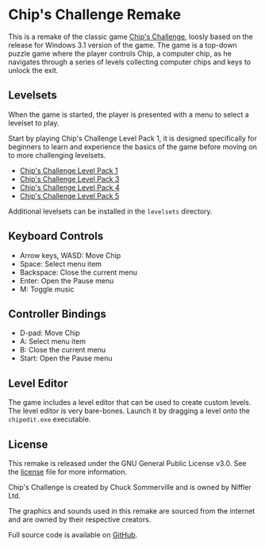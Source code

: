 Chip's Challenge Remake
=======================

This is a remake of the classic game [Chip's Challenge](https://en.wikipedia.org/wiki/Chip%27s_Challenge), loosly based on the release for Windows 3.1 version of the game. The game is a top-down puzzle game where the player controls Chip, a computer chip, as he navigates through a series of levels collecting computer chips and keys to unlock the exit.

Levelsets
---------

When the game is started, the player is presented with a menu to select a levelset to play.

Start by playing Chip's Challenge Level Pack 1, it is designed specifically for beginners to learn and experience the basics of the game before moving on to more challenging levelsets.

* [Chip's Challenge Level Pack 1](https://wiki.bitbusters.club/Chip%27s_Challenge_Level_Pack_1)
* [Chip's Challenge Level Pack 3](https://wiki.bitbusters.club/Chip%27s_Challenge_Level_Pack_3)
* [Chip's Challenge Level Pack 4](https://wiki.bitbusters.club/Chip%27s_Challenge_Level_Pack_4)
* [Chip's Challenge Level Pack 5](https://wiki.bitbusters.club/Chip%27s_Challenge_Level_Pack_5)

Additional levelsets can be installed in the `levelsets` directory.

Keyboard Controls
-----------------

* Arrow keys, WASD: Move Chip
* Space: Select menu item
* Backspace: Close the current menu
* Enter: Open the Pause menu
* M: Toggle music

Controller Bindings
-------------------

* D-pad: Move Chip
* A: Select menu item
* B: Close the current menu
* Start: Open the Pause menu

Level Editor
------------

The game includes a level editor that can be used to create custom levels. The level editor is very bare-bones. Launch it by dragging a level onto the `chipedit.exe` executable.

License
-------

This remake is released under the GNU General Public License v3.0. See the [license](license.md) file for more information.

Chip's Challenge is created by Chuck Sommerville and is owned by Niffler Ltd.

The graphics and sounds used in this remake are sourced from the internet and are owned by their respective creators.

Full source code is available on [GitHub](https://github.com/CasualX/chipgame).
